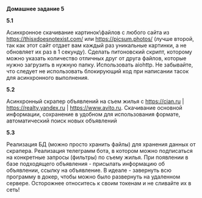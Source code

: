 **Домашнее задание 5**

**5.1**

Асинхронное скачивание картинок\файлов с любого сайта из https://thisxdoesnotexist.com/ или https://picsum.photos/ (лучше второй, так как этот сайт отдает вам каждый раз уникальные картинки, а не обновляет их раз в 1 секунду). Сделать питоновский скрипт, которому можно указать количество отличных друг от друга файлов, которые нужно загрузить в нужную папку. Использовать aiohttp.  Не забывайте, что следует не использовать блокирующий код при написании тасок для асинхронного выполнения.

**5.2**

Асинхронный скрапер объявлений на съем жилья с https://cian.ru | https://realty.yandex.ru | https://www.avito.ru. Скачивание основной информации, сохранение в удобном для использования формате, автоматический поиск новых объявлений

**5.3**

Реализация БД (можно просто хранить файлы) для хранения данных от скрапера.
Реализация телеграмм бота, в котором можно подписаться на конкретные запросы (фильтры) по съему жилья. При появлении в базе подходящего объявления - присылать информацию об объявлении, ссылку на объявление.
В идеале - завернуть всю программу в докер, чтобы можно было развернуть на удаленном сервере.
Осторожнее относитесь к своим токенам и не сливайте их в сеть!

